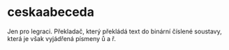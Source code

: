 # ceskaabeceda
Jen pro legraci. Překladač, který překládá text do binární číslené soustavy, která je však vyjádřená písmeny ů a ř.
